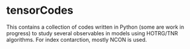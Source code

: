 # tensorCodes
This contains a collection of codes written in Python (some are work in progress) to study several 
observables in models using HOTRG/TNR algorithms. For index contarction, mostly NCON is used. 
